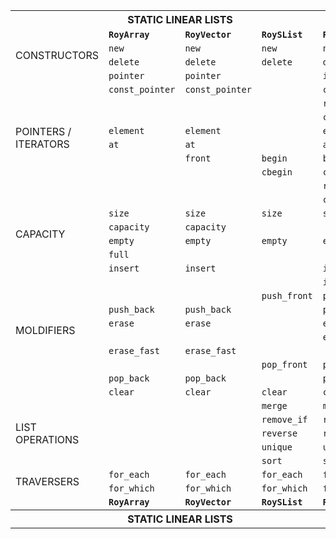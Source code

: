 <table>
  <tr>
    <th></th>
    <th colspan="2">STATIC LINEAR LISTS</th>
    <th colspan="3">LINKED LINEAR LISTS</th>
    <th colspan="4">BINARY TREES</th>
    <th colspan="3">ADAPTERS</th>
    <th></th>
  </tr>
  <tr>
    <td></td>
    <td><strong><code>RoyArray</code></strong></td>
    <td><strong><code>RoyVector</code></strong></td>
    <td><strong><code>RoySList</code></strong></td>
    <td><strong><code>RoyList</code></strong></td>
    <td><strong><code>RoyDeque</code></td>
    <td><strong><code>RoySet</code></strong></td>
    <td><strong><code>RoyMSet</code></strong></td>
    <td><strong><code>RoyMap</code></strong></td>
    <td><strong><code>RoyMMap</code></strong></td>
    <td><strong><code>RoyStack</code></strong></td>
    <td><strong><code>RoyQueue</code></strong></td>
    <td><strong><code>RoyHeap</code></strong></td>
    <td></td>
  </tr>

  <tr>
    <td rowspan="2">CONSTRUCTORS</td>
    <td><code>new</code></td>
    <td><code>new</code></td>
    <td><code>new</code></td>
    <td><code>new</code></td>
    <td><code>new</code></td>
    <td></td>
    <td></td>
    <td></td>
    <td></td>
    <td><code>new</code></td>
    <td><code>new</code></td>
    <td></td>
    <td rowspan="2">CONSTRUCTORS</td>
  </tr>

  <tr>
    <td><code>delete</code></td>
    <td><code>delete</code></td>
    <td><code>delete</code></td>
    <td><code>delete</code></td>
    <td><code>delete</code></td>
    <td></td>
    <td></td>
    <td></td>
    <td></td>
    <td><code>delete</code></td>
    <td><code>delete</code></td>
    <td></td>
  </tr>

  <tr>
    <td rowspan="10">POINTERS /<br>ITERATORS</td>
    <td><code>pointer</code></td>
    <td><code>pointer</code></td>
    <td></td>
    <td><code>iterator</code></td>
    <td><code>pointer</code></td>
    <td></td>
    <td></td>
    <td></td>
    <td></td>
    <td></td>
    <td></td>
    <td></td>
    <td rowspan="10">POINTERS /<br>ITERATORS</td>
  </tr>

  <tr>
    <td><code>const_pointer</code></td>
    <td><code>const_pointer</code></td>
    <td></td>
    <td><code>const_iterator</code></td>
    <td><code>const_pointer</code></td>
    <td></td>
    <td></td>
    <td></td>
    <td></td>
    <td></td>
    <td></td>
    <td></td>
  </tr>

  <tr>
    <td></td>
    <td></td>
    <td></td>
    <td><code>reverse_iterator</code></td>
    <td></td>
    <td></td>
    <td></td>
    <td></td>
    <td></td>
    <td></td>
    <td></td>
    <td></td>
  </tr>

  <tr>
    <td></td>
    <td></td>
    <td></td>
    <td><code>const_reverse_iterator</code></td>
    <td></td>
    <td></td>
    <td></td>
    <td></td>
    <td></td>
    <td></td>
    <td></td>
    <td></td>
  </tr>

  <tr>
    <td><code>element</code></td>
    <td><code>element</code></td>
    <td></td>
    <td><code>element</code></td>
    <td><code>element</code></td>
    <td></td>
    <td></td>
    <td></td>
    <td></td>
    <td></td>
    <td></td>
    <td></td>
  </tr>

  <tr>
    <td><code>at</code></td>
    <td><code>at</code></td>
    <td></td>
    <td><code>at</code></td>
    <td><code>at</code></td>
    <td></td>
    <td></td>
    <td></td>
    <td></td>
    <td></td>
    <td></td>
    <td></td>
  </tr>

  <tr>
    <td></td>
    <td><code>front</code></td>
    <td><code>begin</code></td>
    <td><code>begin</code></td>
    <td><code>front</code></td>
    <td><code>min</code></td>
    <td><code>min</code></td>
    <td></td>
    <td></td>
    <td></td>
    <td></td>
    <td></td>
  </tr>

  <tr>
    <td></td>
    <td></td>
    <td><code>cbegin</code></td>
    <td><code>cbegin</code></td>
    <td><code>const_front</code></td>
    <td><code>const_min</code></td>
    <td><code>const_min</code></td>
    <td></td>
    <td></td>
    <td></td>
    <td></td>
    <td></td>
  </tr>
  
  <tr>
    <td></td>
    <td></td>
    <td></td>
    <td><code>rbegin</code></td>
    <td><code>back</code></td>
    <td><code>max</code></td>
    <td><code>max</code></td>
    <td></td>
    <td></td>
    <td><code>top</code></td>
    <td><code>back</code></td>
    <td></td>
  </tr>

  <tr>
    <td></td>
    <td></td>
    <td></td>
    <td><code>crbegin</code></td>
    <td><code>const_back</code></td>
    <td><code>const_max</code></td>
    <td><code>const_max</code></td>
    <td></td>
    <td></td>
    <td></td>
    <td></td>
    <td></td>
  </tr>

  <tr>
    <td rowspan="4">CAPACITY</td>
    <td><code>size</code></td>
    <td><code>size</code></td>
    <td><code>size</code></td>
    <td><code>size</code></td>
    <td><code>size</code></td>
    <td><code>size</code></td>
    <td><code>size</code></td>
    <td><code>size</code></td>
    <td><code>size</code></td>
    <td><code>size</code></td>
    <td><code>size</code></td>
    <td><code>size</code></td>
    <td rowspan="4">CAPACITY</td>
  </tr>

  <tr>
    <td><code>capacity</code></td>
    <td><code>capacity</code></td>
    <td></td>
    <td></td>
    <td></td>
    <td></td>
    <td></td>
    <td></td>
    <td></td>
    <td><code>capacity</code></td>
    <td><code>capacity</code></td>
    <td></td>
  </tr>

  <tr>
    <td><code>empty</code></td>
    <td><code>empty</code></td>
    <td><code>empty</code></td>
    <td><code>empty</code></td>
    <td><code>empty</code></td>
    <td><code>empty</code></td>
    <td><code>empty</code></td>
    <td><code>empty</code></td>
    <td><code>empty</code></td>
    <td><code>empty</code></td>
    <td><code>empty</code></td>
    <td><code>empty</code></td>
  </tr>

  <tr>
    <td><code>full</code></td>
    <td></td>
    <td></td>
    <td></td>
    <td></td>
    <td></td>
    <td></td>
    <td></td>
    <td></td>
    <td><code>full</code></td>
    <td><code>full</code></td>
    <td></td>
  </tr>

  <tr>
    <td rowspan="10">MOLDIFIERS</td>
    <td><code>insert</code></td>
    <td><code>insert</code></td>
    <td></td>
    <td><code>insert</code></td>
    <td><code>insert</code></td>
    <td><code>insert</code></td>
    <td><code>insert</code></td>
    <td><code>insert</code></td>
    <td><code>insert</code></td>
    <td></td>
    <td></td>
    <td></td>
    <td rowspan="10">MOLDIFIERS</td>
  </tr>

  <tr>
    <td></td>
    <td></td>
    <td></td>
    <td><code>insert_reverse</code></td>
    <td></td>
    <td></td>
    <td></td>
    <td></td>
    <td></td>
    <td></td>
    <td></td>
    <td></td>
  </tr>

  <tr>
    <td></td>
    <td></td>
    <td><code>push_front</code></td>
    <td><code>push_front</code></td>
    <td><code>push_front</code></td>
    <td></td>
    <td></td>
    <td></td>
    <td></td>
    <td></td>
    <td></td>
    <td><code>push</code></td>
  </tr>

  <tr>
    <td><code>push_back</code></td>
    <td><code>push_back</code></td>
    <td></td>
    <td><code>push_back</code></td>
    <td><code>push_back</code></td>
    <td></td>
    <td></td>
    <td></td>
    <td></td>
    <td><code>push</code></td>
    <td><code>push</code></td>
    <td></td>
  </tr>

  <tr>
    <td><code>erase</code></td>
    <td><code>erase</code></td>
    <td></td>
    <td><code>erase</code></td>
    <td><code>erase</code></td>
    <td><code>erase</code></td>
    <td><code>erase</code></td>
    <td><code>erase</code></td>
    <td><code>erase</code></td>
    <td></td>
    <td></td>
    <td></td>
  </tr>

  <tr>
    <td></td>
    <td></td>
    <td></td>
    <td><code>erase_reverse</code></td>
    <td></td>
    <td></td>
    <td></td>
    <td></td>
    <td></td>
    <td></td>
    <td></td>
    <td></td>
  </tr>

  <tr>
    <td><code>erase_fast</code></td>
    <td><code>erase_fast</code></td>
    <td></td>
    <td></td>
    <td></td>
    <td></td>
    <td></td>
    <td></td>
    <td></td>
    <td></td>
    <td></td>
    <td></td>
  </tr>

  <tr>
    <td></td>
    <td></td>
    <td><code>pop_front</code></td>
    <td><code>pop_front</code></td>
    <td><code>pop_front</code></td>
    <td></td>
    <td></td>
    <td></td>
    <td></td>
    <td></td>
    <td><code>pop</code></td>
    <td><code>pop</code></td>
  </tr>

  <tr>
    <td><code>pop_back</code></td>
    <td><code>pop_back</code></td>
    <td></td>
    <td><code>pop_back</code></td>
    <td><code>pop_back</code></td>
    <td></td>
    <td></td>
    <td></td>
    <td></td>
    <td><code>pop</code></td>
    <td></td>
    <td></td>
  </tr>

  <tr>
    <td><code>clear</code></td>
    <td><code>clear</code></td>
    <td><code>clear</code></td>
    <td><code>clear</code></td>
    <td><code>clear</code></td>
    <td><code>clear</code></td>
    <td><code>clear</code></td>
    <td><code>clear</code></td>
    <td><code>clear</code></td>
    <td></td>
    <td></td>
    <td></td>
  </tr>

  <tr>
    <td rowspan="5">LIST<br>OPERATIONS</td>
    <td></td>
    <td></td>
    <td><code>merge</code></td>
    <td><code>merge</code></td>
    <td><code>merge</code></td>
    <td></td>
    <td></td>
    <td></td>
    <td></td>
    <td></td>
    <td></td>
    <td></td>
    <td rowspan="5">LIST<br>OPERATIONS</td>
  </tr>

  <tr>
    <td></td>
    <td></td>
    <td><code>remove_if</code></td>
    <td><code>remove_if</code></td>
    <td><code>remove_if</code></td>
    <td></td>
    <td></td>
    <td></td>
    <td></td>
    <td></td>
    <td></td>
    <td></td>
  </tr>

  <tr>
    <td></td>
    <td></td>
    <td><code>reverse</code></td>
    <td><code>reverse</code></td>
    <td><code>reverse</code></td>
    <td></td>
    <td></td>
    <td></td>
    <td></td>
    <td></td>
    <td></td>
    <td></td>
  </tr>

  <tr>
    <td></td>
    <td></td>
    <td><code>unique</code></td>
    <td><code>unique</code></td>
    <td><code>unique</code></td>
    <td></td>
    <td></td>
    <td></td>
    <td></td>
    <td></td>
    <td></td>
    <td></td>
  </tr>

  <tr>
    <td></td>
    <td></td>
    <td><code>sort</code></td>
    <td><code>sort</code></td>
    <td><code>sort</code></td>
    <td></td>
    <td></td>
    <td></td>
    <td></td>
    <td></td>
    <td></td>
    <td></td>
  </tr>

  <tr>
    <td rowspan="2">TRAVERSERS</td>
    <td><code>for_each</code></td>
    <td><code>for_each</code></td>
    <td><code>for_each</code></td>
    <td><code>for_each</code></td>
    <td><code>for_each</code></td>
    <td><code>for_each</code></td>
    <td><code>for_each</code></td>
    <td><code>for_each</code></td>
    <td><code>for_each</code></td>
    <td></td>
    <td></td>
    <td></td>
    <td rowspan="2">TRAVERSERS</td>
  </tr>

  <tr>
    <td><code>for_which</code></td>
    <td><code>for_which</code></td>
    <td><code>for_which</code></td>
    <td><code>for_which</code></td>
    <td><code>for_which</code></td>
    <td><code>for_which</code></td>
    <td><code>for_which</code></td>
    <td><code>for_which</code></td>
    <td><code>for_which</code></td>
    <td></td>
    <td></td>
    <td></td>
  </tr>

  <tr>
    <td></td>
    <td><strong><code>RoyArray</code></strong></td>
    <td><strong><code>RoyVector</code></strong></td>
    <td><strong><code>RoySList</code></strong></td>
    <td><strong><code>RoyList</code></strong></td>
    <td><strong><code>RoyDeque</code></td>
    <td><strong><code>RoySet</code></strong></td>
    <td><strong><code>RoyMSet</code></strong></td>
    <td><strong><code>RoyMap</code></strong></td>
    <td><strong><code>RoyMMap</code></strong></td>
    <td><strong><code>RoyStack</code></strong></td>
    <td><strong><code>RoyQueue</code></strong></td>
    <td><strong><code>RoyHeap</code></strong></td>
    <td></td>
  </tr>

  <tr>
    <th></th>
    <th colspan="2">STATIC LINEAR LISTS</th>
    <th colspan="3">LINKED LINEAR LISTS</th>
    <th colspan="4">BINARY TREES</th>
    <th colspan="3">ADAPTERS</th>
    <th></th>
  </tr>
</table>

